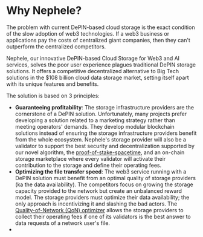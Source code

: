 # Why Nephele?

The problem with current DePIN-based cloud storage is the exact condition of the slow adoption of web3 technologies. If a web3 business or applications pay the costs of centralized giant companies, then they can't outperform the centralized competitors.&#x20;

Nephele, our innovative DePIN-based Cloud Storage for Web3 and AI services, solves the poor user experience plagues traditional DePIN storage solutions. It offers a competitive decentralized alternative to Big Tech solutions in the $108 billion cloud data storage market, setting itself apart with its unique features and benefits.

The solution is based on 3 principles:

* **Guaranteeing profitability**: The storage infrastructure providers are the cornerstone of a DePIN solution. Unfortunately, many projects prefer developing a solution related to a marketing strategy rather than meeting operators' demands. They develop modular blockchain solutions instead of ensuring the storage infrastructure providers benefit from the whole ecosystem. Nephele's storage provider will also be a validator to support the best security and decentralization supported by our novel algorithm, the [proof-of-stake-spacetime](../our-network-and-ecosystem/blockchain-network/consensus-proof-of-stake-spacetime.md), and an on-chain storage marketplace where every validator will activate their contribution to the storage and define their operating fees.
* **Optimizing the file transfer speed**: The web3 service running with a DePIN solution must benefit from an optimal quality of storage providers (ka the data availability). The competitors focus on growing the storage capacity provided to the network but create an unbalanced reward model. The storage providers must optimize their data availability; the only approach is incentivizing it and slashing the bad actors. The [Quality-of-Network (QoN) optimizer](../our-network-and-ecosystem/storage-mechanisms/quality-of-network-qon-optimizer.md) allows the storage providers to collect their operating fees if one of its validators is the best answer to data requests of a network user's file.&#x20;
*

